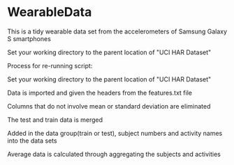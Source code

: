 # WearableData
This is a tidy wearable data set from the accelerometers of Samsung Galaxy S smartphones

Set your working directory to the parent location of "UCI HAR Dataset"

Process for re-running script:

Set your working directory to the parent location of "UCI HAR Dataset"

Data is imported and given the headers from the features.txt file

Columns that do not involve mean or standard deviation are eliminated

The test and train data is merged

Added in the data group(train or test), subject numbers and activity names into the data sets

Average data is calculated through aggregating the subjects and activities

